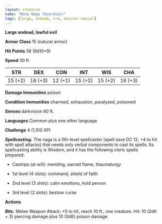 ```yaml
---
layout: creature
name: "Bone Naga (Guardian)"
tags: [large, undead, cr4, monster-manual]
---
```


**Large undead, lawful evil**

**Armor Class** 15 (natural armor)

**Hit Points** 58 (9d10+9)

**Speed** 30 ft.

|   STR   |   DEX   |   CON   |   INT   |   WIS   |   CHA   |
|:-----:|:-----:|:-----:|:-----:|:-----:|:-----:|
| 15 (+2) | 16 (+3) | 12 (+1) | 15 (+2) | 15 (+2) | 16 (+3) |

**Damage Immunities** poison

**Condition Immunities** charmed, exhaustion, paralyzed, poisoned

**Senses** darkvision 60 ft.

**Languages** Common plus one other language

**Challenge** 4 (1,100 XP)

***Spellcasting.*** The naga is a 5th-level spellcaster (spell save DC 12, +4 to hit with spell attacks) that needs only verbal components to cast its spells. Its spellcasting ability is Wisdom, and it has the following cleric spells prepared:

* Cantrips (at will): mending, sacred flame, thaumaturgy

* 1st level (4 slots): command, shield of faith

* 2nd level (3 slots): calm emotions, hold person

* 3rd level (2 slots): bestow curse

**Actions**

***Bite.*** Melee Weapon Attack: +5 to hit, reach 10 ft., one creature. Hit: 10 (2d6 + 3) piercing damage plus 10 (3d6) poison damage.

